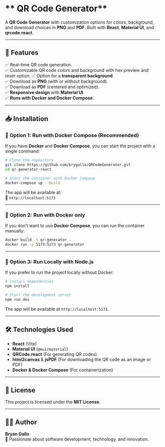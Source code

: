 # ** QR Code Generator**

A **QR Code Generator** with customization options for colors, background, and download choices in **PNG** and **PDF**. Built with **React**, **Material UI**, and **qrcode.react**.

---

## **🚀 Features**

✅ Real-time QR code generation.  
✅ Customizable QR code colors and background with hex preview and reset option.
✅ Option for a **transparent background**.  
✅ Download as **PNG** (with or without background).  
✅ Download as **PDF** (centered and optimized).  
✅ **Responsive design** with **Material UI**.  
✅ **Runs with Docker and Docker Compose**.

---

## **📥 Installation**

### 🔹 **Option 1: Run with Docker Compose (Recommended)**

If you have **Docker** and **Docker Compose**, you can start the project with a single command:

```bash
# Clone the repository
git clone https://github.com/brygallo/QRCodeGenerator.git
cd qr-generator-react

# Start the container with Docker Compose
docker-compose up --build
```

The app will be available at:  
🔗 `http://localhost:5173`

---

### 🔹 **Option 2: Run with Docker only**

If you don’t want to use **Docker Compose**, you can run the container manually:

```bash
docker build -t qr-generator .
docker run -p 5173:5173 qr-generator
```

---

### 🔹 **Option 3: Run Locally with Node.js**

If you prefer to run the project locally without Docker:

```bash
# Install dependencies
npm install

# Start the development server
npm run dev
```

The app will be available at `http://localhost:5173`.

---

## **🛠 Technologies Used**

- **React** (Vite)
- **Material UI** (`@mui/material`)
- **QRCode.react** (For generating QR codes)
- **html2canvas** & **jsPDF** (For downloading the QR code as an image or PDF)
- **Docker & Docker Compose** (For containerization)

---

## **📄 License**

This project is licensed under the **MIT License**.

---

## **👨‍💻 Author**

**Bryan Gallo**  
🚀 Passionate about software development, technology, and innovation.
